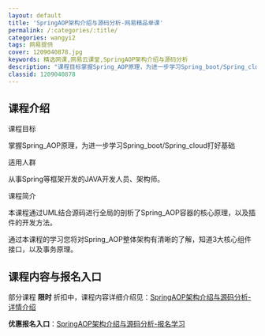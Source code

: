 ```yaml
---
layout: default
title: 'SpringAOP架构介绍与源码分析-网易精品单课'
permalink: /:categories/:title/
categories: wangyi2
tags: 网易提供
cover: 1209040878.jpg
keywords: 精选网课,网易云课堂,SpringAOP架构介绍与源码分析
description: "课程目标掌握Spring_AOP原理，为进一步学习Spring_boot/Spring_cloud打好基础适用人群从事Spring等框架开发的JAVA开发人员、架构师。课程简介本课程通过UM"
classid: 1209040878
---
```


## 课程介绍

课程目标

掌握Spring_AOP原理，为进一步学习Spring_boot/Spring_cloud打好基础

适用人群

从事Spring等框架开发的JAVA开发人员、架构师。

课程简介

本课程通过UML结合源码进行全局的剖析了Spring_AOP容器的核心原理，以及插件的开发方法。

通过本课程的学习您将对Spring_AOP整体架构有清晰的了解，知道3大核心组件接口，以及事务原理。

## 课程内容与报名入口

部分课程 **限时** 折扣中，课程内容详细介绍见：[SpringAOP架构介绍与源码分析-详情介绍](https://study.163.com/course/introduction/1209040878.htm?share=1&shareId=1025206652&utm_campaign=share&utm_medium=iphoneShare&utm_source=&utm_u=1025206652)

**优惠报名入口**：[SpringAOP架构介绍与源码分析-报名学习](https://study.163.com/course/introduction/1209040878.htm?share=1&shareId=1025206652&utm_campaign=share&utm_medium=iphoneShare&utm_source=&utm_u=1025206652)

